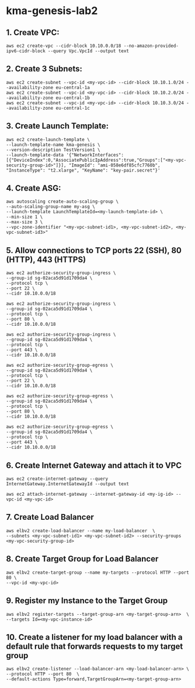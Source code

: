 # kma-genesis-lab2

## 1. Create VPC:
```
aws ec2 create-vpc --cidr-block 10.10.0.0/18 --no-amazon-provided-ipv6-cidr-block --query Vpc.VpcId --output text
```

## 2. Create 3 Subnets:
```aws ec2 create-subnet --vpc-id <my-vpc-id> --cidr-block 10.10.1.0/24 --availability-zone eu-central-1a```\
```aws ec2 create-subnet --vpc-id <my-vpc-id> --cidr-block 10.10.2.0/24 --availability-zone eu-central-1b```\
```aws ec2 create-subnet --vpc-id <my-vpc-id> --cidr-block 10.10.3.0/24 --availability-zone eu-central-1c```

## 3. Create Launch Template:
```
aws ec2 create-launch-template \ 
--launch-template-name kma-genesis \ 
--version-description TestVersion1 \ 
--launch-template-data '{"NetworkInterfaces": [{"DeviceIndex":0,"AssociatePublicIpAddress":true,"Groups":["<my-vpc-security-group-id>"]}], "ImageId": "ami-058e6df85cfc7760b", "InstanceType": "t2.xlarge", "KeyName": "key-pair.secret"}'
```

## 4. Create ASG:
```
aws autoscaling create-auto-scaling-group \
--auto-scaling-group-name my-asg \
--launch-template LaunchTemplateId=<my-launch-template-id> \
--min-size 1 \
--max-size 3 \
--vpc-zone-identifier "<my-vpc-subnet-id1>, <my-vpc-subnet-id2>, <my-vpc-subnet-id3>"
```

## 5. Allow connections to TCP ports 22 (SSH), 80 (HTTP), 443 (HTTPS)
```
aws ec2 authorize-security-group-ingress \
--group-id sg-02aca5d91d1709da4 \
--protocol tcp \
--port 22 \
--cidr 10.10.0.0/18
```
```
aws ec2 authorize-security-group-ingress \
--group-id sg-02aca5d91d1709da4 \
--protocol tcp \
--port 80 \
--cidr 10.10.0.0/18
```
```
aws ec2 authorize-security-group-ingress \
--group-id sg-02aca5d91d1709da4 \
--protocol tcp \
--port 443 \
--cidr 10.10.0.0/18
```
```
aws ec2 authorize-security-group-egress \
--group-id sg-02aca5d91d1709da4 \
--protocol tcp \
--port 22 \
--cidr 10.10.0.0/18
```
```
aws ec2 authorize-security-group-egress \
--group-id sg-02aca5d91d1709da4 \
--protocol tcp \
--port 80 \
--cidr 10.10.0.0/18
```
```
aws ec2 authorize-security-group-egress \
--group-id sg-02aca5d91d1709da4 \
--protocol tcp \
--port 443 \
--cidr 10.10.0.0/18
```

## 6. Create Internet Gateway and attach it to VPC

```
aws ec2 create-internet-gateway --query InternetGateway.InternetGatewayId --output text
```
```
aws ec2 attach-internet-gateway --internet-gateway-id <my-ig-id> --vpc-id <my-vpc-id>
```

## 7. Create Load Balancer

```
aws elbv2 create-load-balancer --name my-load-balancer  \
--subnets <my-vpc-subnet-id1> <my-vpc-subnet-id2> --security-groups <my-vpc-security-group-id>
```

## 8. Create Target Group for Load Balancer

```
aws elbv2 create-target-group --name my-targets --protocol HTTP --port 80 \
--vpc-id <my-vpc-id>
```

## 9. Register my Instance to the Target Group

```
aws elbv2 register-targets --target-group-arn <my-target-group-arn>  \
--targets Id=<my-vpc-instance-id>
```

## 10. Create a listener for my load balancer with a default rule that forwards requests to my target group

```
aws elbv2 create-listener --load-balancer-arn <my-load-balancer-arn> \
--protocol HTTP --port 80  \
--default-actions Type=forward,TargetGroupArn=<my-target-group-arn>
```
